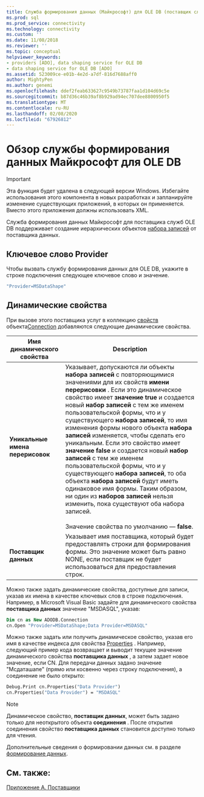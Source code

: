 ```yaml
---
title: Служба формирования данных (Майкрософт) для OLE DB (поставщик служб ADO) | Документация Майкрософт
ms.prod: sql
ms.prod_service: connectivity
ms.technology: connectivity
ms.custom: ''
ms.date: 11/08/2018
ms.reviewer: ''
ms.topic: conceptual
helpviewer_keywords:
- providers [ADO], data shaping service for OLE DB
- data shaping service for OLE DB [ADO]
ms.assetid: 523009ce-e01b-4e2d-a7df-816d7688aff0
author: MightyPen
ms.author: genemi
ms.openlocfilehash: ddef2feab633627c9549b73787faa1d104d69c5e
ms.sourcegitcommit: b87d36c46b39af8b929ad94ec707dee8800950f5
ms.translationtype: MT
ms.contentlocale: ru-RU
ms.lasthandoff: 02/08/2020
ms.locfileid: "67926812"
---
```

# <a name="microsoft-data-shaping-service-for-ole-db-overview"></a>Обзор службы формирования данных Майкрософт для OLE DB
> [!IMPORTANT]
>  Эта функция будет удалена в следующей версии Windows. Избегайте использования этого компонента в новых разработках и запланируйте изменение существующих приложений, в которых он применяется. Вместо этого приложения должны использовать XML.

 Служба формирования данных Майкрософт для поставщика служб OLE DB поддерживает создание иерархических объектов [набора записей](../../../ado/reference/ado-api/recordset-object-ado.md) от поставщика данных.

## <a name="provider-keyword"></a>Ключевое слово Provider
 Чтобы вызвать службу формирования данных для OLE DB, укажите в строке подключения следующее ключевое слово и значение.

```vb
"Provider=MSDataShape"
```

## <a name="dynamic-properties"></a>Динамические свойства
 При вызове этого поставщика услуг в коллекцию [свойств](../../../ado/reference/ado-api/properties-collection-ado.md) объекта[Connection](../../../ado/reference/ado-api/connection-object-ado.md) добавляются следующие динамические свойства.

|Имя динамического свойства|Description|
|---------------------------|-----------------|
|**Уникальные имена перерисовок**|Указывает, допускаются ли объекты **набора записей** с повторяющимися значениями для их свойств **имени перерисовки** . Если это динамическое свойство имеет **значение true** и создается новый **набор записей** с тем же именем пользовательской формы, что и у существующего **набора записей**, то имя изменения формы нового объекта **набора записей** изменяется, чтобы сделать его уникальным. Если это свойство имеет **значение false** и создается новый **набор записей** с тем же именем пользовательской формы, что и у существующего **набора записей**, то оба объекта **набора записей** будут иметь одинаковое имя формы. Таким образом, ни один из **наборов записей** нельзя изменить, пока существуют оба набора записей.<br /><br /> Значение свойства по умолчанию — **false**.|
|**Поставщик данных**|Указывает имя поставщика, который будет предоставлять строки для формирования формы. Это значение может быть равно NONE, если поставщик не будет использоваться для предоставления строк.|

 Можно также задать динамические свойства, доступные для записи, указав их имена в качестве ключевых слов в строке подключения. Например, в Microsoft Visual Basic задайте для динамического свойства **поставщика данных** значение "MSDASQL", указав:

```vb
Dim cn as New ADODB.Connection
cn.Open "Provider=MSDataShape;Data Provider=MSDASQL"
```

 Можно также задать или получить динамическое свойство, указав его имя в качестве индекса для свойства [Properties](../../../ado/reference/ado-api/properties-collection-ado.md) . Например, следующий пример кода возвращает и выводит текущее значение динамического свойства **поставщика данных** , а затем задает новое значение, если CN. Для передачи данных задано значение "Мсдаташапе" (прямо или косвенно через строку подключения), а соединение не было открыто:

```vb
Debug.Print cn.Properties("Data Provider")
cn.Properties("Data Provider") = "MSDASQL"
```

> [!NOTE]
>  Динамическое свойство, **поставщик данных**, может быть задано только для неоткрытого объекта **соединения** . После открытия соединения свойство **поставщика данных** становится доступно только для чтения.

 Дополнительные сведения о формировании данных см. в разделе [формирование данных](../../../ado/guide/data/data-shaping-overview.md).

## <a name="see-also"></a>См. также:
 [Приложение А. Поставщики](../../../ado/guide/appendixes/appendix-a-providers.md)
